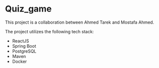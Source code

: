 # Quiz_game

This project is a collaboration between Ahmed Tarek and Mostafa Ahmed.

The project utilizes the following tech stack:

- ReactJS
- Spring Boot
- PostgreSQL
- Maven
- Docker
